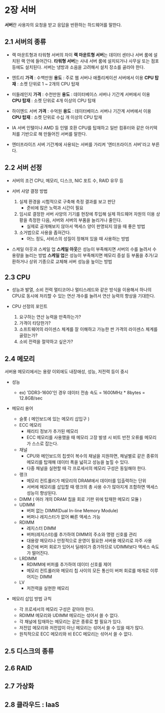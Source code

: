 # 2장 서버
**서버**란 사용자의 요청을 받고 응답을 반환하는 하드웨어를 말한다.

## 2.1 서버의 종류
- 랙 마운트형과 타워형 서버의 차이
    **랙 마운트형 서버**는 데이터 센터나 서버 룸에 설치된 랙 안에 들어간다.
    **타워형 서버**는 사내 서버 룸에 설치되거나 사무실 또는 점포 등에도 설치된다.
    서버는 냉방과 소음을 고려해서 설치 장소를 골라야 한다.

- 엔트리
    **가격** : 수백만원
    **용도** : 주로 웹 서버나 애플리케이션 서버에서 이용
    **CPU 탑재** : 소켓 단위로 1 ~ 2개의 CPU 탑재

- 미들레인지
    **가격** : 수천만원
    **용도** : 데이터베이스 서버나 기간계 서버에서 이용
    **CPU 탑재** : 소켓 단위로 4개 이상의 CPU 탑재

- 하이엔드 서버
    **가격** : 수억원
    **용도** : 데이터베이스 서버나 기간계 서버에서 이용
    **CPU 탑재** : 소켓 단위로 수십 개 이상의 CPU 탑재

- IA 서버
    인텔이나 AMD 등 인텔 호환 CPU를 탑재하고 일반 컴퓨터와 같은 아키텍처를 기반으로 해 만들어진 서버를 말한다.

- 엔터프라이즈 서버
    기간계에 사용되는 서버를 가리켜 '엔터프라이즈 서버'라고 부른다.

## 2.2 서버 선정
- 서버의 조건
    CPU, 메모리, 디스크, NIC 포트 수, RAID 유무 등

- 서버 사양 결정 방법
    1) 실제 환경을 시험적으로 구축해 측정 결과를 보고 판단
        - 준비에 많은 노력과 시간이 필요
    2) 임시로 결정한 서버 사양의 기기를 현장에 투입해 실제 하드웨어 자원의 이용 상황을 측정한 다음, 서버와 서버의 부품을 늘리거나 줄인다.
        - 실제로 공개해보지 않아서 액세스 양이 판명되지 않을 때 좋은 방법
    3) 소거법으로 사용을 좁혀간다.
        - 어느 정도, 서비스의 성질이 정해져 있을 때 사용하는 방법

- 스케일 아웃과 스케일 업
**스케일 아웃**은 성능이 부족해지면 서버의 수를 늘려서 수용량을 늘리는 방법
**스케일 업**은 성능이 부족해지면 메모리 증설 등 부품을 추가/교환하거나 상위 기종으로 교체해 서버 성능을 높이는 방법

## 2.3 CPU
- 성능과 발열, 소비 전력
멀티코어나 멀티스레드와 같은 방식을 이용해서 하나의 CPU로 동시에 처리할 수 있는 연산 개수를 늘려서 연산 능력의 향상을 기대한다.

- CPU 선정의 포인트
    1) 요구하는 연산 능력을 만족하는가? 
    2) 가격이 타당한가?
    3) 소프트웨어의 라이센스 체계를 잘 이해하고 가능한 싼 가격의 라이센스 체계를 골랐는가?
    4) 소비 전력을 절약하고 싶은가?

## 2.4 메모리
서버용 메모리에서는 용량 이외에도 내장애성, 성능, 저전력 등이 중시

- 성능
  - ex) 'DDR3-1600'인 경우 데이터 전송 속도 = 1600MHz * 8bytes  = 12.8GB/sec

- 메모리 용어
  - 슬롯 ( 메인보드에 있는 메모리 삽입구 )
  - ECC 메모리
    - 패리티 정보가 추가된 메모리
    - ECC 메모리를 사용했을 때 메모리 고장 발생 시 비트 반전 오류를 메모리가 스스로 잡는다.
  - 채널
    - CPU와 메인보드의 칩셋이 복수의 채널을 지원하면, 채널별로 같은 종류의 메모리를 탑재해 데이터 폭을 넓히고 성능을 높힐 수 있다.
    - 다중 채널을 실현할 때 각 프로세서의 메모리 구성은 동일해야 한다.
  - 랭크
    - 메모리 컨트롤러가 메모리의 DRAM에서 데이터를 입출력하는 단위
    - 서버에 메모리를 삽입할 때 랭크의 총 사용 수가 많아지게 조합하면 액세스 성능이 향상된다.
  - DIMM ( 여러 개의 DRAM 칩을 회로 기판 위에 탑재한 메모리 모듈 )
  - UDIMM
    - 버퍼 없는 DIMM(Dual In-line Memory Module)
    - 버퍼나 레지스터가 없어 빠른 액세스 가능
  - RDIMM
    - 레지스터 DIMM
    - 버퍼(레지스터)를 추가하여 DIMM의 주소와 명령 신호를 관리
    - 대용량 메모리나 안정적으로 운영이 필요한 서버용 메모리로 자주 사용
    - 중간에 버퍼 회로가 있어서 딜레이가 증가하므로 UDIMM보다 액세스 속도가 떨어진다.
  - LRDIMM
    - RDIMM에 버퍼를 추가하여 데이터 신호를 제어
    - 메모리 컨트롤러와 메모리 칩 사이의 모든 통신이 버퍼 회로를 매개로 이루어지는 DIMM
  - LV
    - 저전력을 실현한 메모리
    
- 메모리 삽입 방법 규칙
  - 각 프로세서의 메모리 구성은 같아야 한다.
  - RDIMM 메모리와 UDIMM 메모리는 섞어서 쓸 수 없다.
  - 각 채널에 탑재하는 메모리는 같은 종류로 할 필요가 있다.
  - 저전압 메모리와 저전압이 아닌 메모리는 섞어서 쓸 수 있을 때가 많다.
  - 원칙적으로 ECC 메모리와 비 ECC 메모리는 섞어서 쓸 수 없다.

## 2.5 디스크의 종류

## 2.6 RAID

## 2.7 가상화

## 2.8 클라우드 : IaaS

